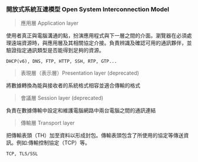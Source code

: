 
### 開放式系統互連模型 Open System Interconnection Model

> 應用層  Application layer

使用者真正與電腦溝通的點，扮演應用程式與下一層之間的介面。瀏覽器在必須處理遠端資源時，與應用層及其相關協定介接。負責辨識及確認可用的通訊夥伴，並驗證指定通訊類型是否能得到足夠的資源。

```
DHCP(v6), DNS, FTP, HTTP, SSH, RTP, GTP...
```

> 表現層（表示層）Presentation layer (deprecated)

將數據轉換為能與接收者的系統格式相容並適合傳輸的格式


> 會議層 Session layer (deprecated)

負責在數據傳輸中設定和維護電腦網路中兩台電腦之間的通訊連結

> 傳輸層 Transport layer

把傳輸表頭（TH）加至資料以形成封包。傳輸表頭包含了所使用的協定等傳送資訊。例如:傳輸控制協定（TCP）等。

```
TCP, TLS/SSL 
```